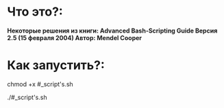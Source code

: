 # Что это?:

**Некоторые решения из книги:
Advanced Bash-Scripting Guide
Версия 2.5 (15 февраля 2004)
Автор:
Mendel Cooper**
# Как запустить?:

chmod +x #_script's.sh

./#_script's.sh
